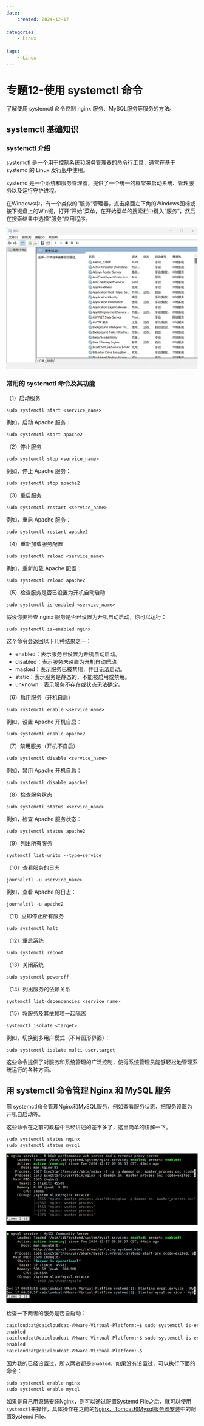 ```yaml
---
date:
    created: 2024-12-17

categories:
    - Linux

tags:
    - Linux
---
```



# 专题12-使用 systemctl 命令

了解使用 systemctl 命令控制 nginx 服务、MySQL服务等服务的方法。
<!-- more -->

## systemctl 基础知识

### systemctl 介绍

systemctl 是一个用于控制系统和服务管理器的命令行工具，通常在基于 systemd 的 Linux 发行版中使用。

systemd 是一个系统和服务管理器，提供了一个统一的框架来启动系统、管理服务以及运行守护进程。

在Windows中，有一个类似的”服务“管理器，点击桌面左下角的Windows图标或按下键盘上的Win键，打开“开始”菜单，在开始菜单的搜索栏中键入“服务”，然后在搜索结果中选择“服务”应用程序。

![](../../../PageImage/Pasted%20image%2020241217103301.png)


### 常用的 systemctl 命令及其功能

（1）启动服务

```shell
sudo systemctl start <service_name>
```

例如，启动 Apache 服务：

```shell
sudo systemctl start apache2
```

（2）停止服务

```shell
sudo systemctl stop <service_name>
```

例如，停止 Apache 服务：

```shell
sudo systemctl stop apache2
```

（3）重启服务

```shell
sudo systemctl restart <service_name>
```

例如，重启 Apache 服务：

```shell
sudo systemctl restart apache2
```

（4）重新加载服务配置

```shell
sudo systemctl reload <service_name>
```

例如，重新加载 Apache 配置：

```shell
sudo systemctl reload apache2
```

（5）检查服务是否已设置为开机自动启动

```shell
sudo systemctl is-enabled <service_name>
```

假设你要检查 nginx 服务是否已设置为开机自动启动，你可以运行：

```shell
sudo systemctl is-enabled nginx
```

这个命令会返回以下几种结果之一：

- enabled：表示服务已设置为开机自动启动。
- disabled：表示服务未设置为开机自动启动。
- masked：表示服务已被禁用，并且无法启动。
- static：表示服务是静态的，不能被启用或禁用。
- unknown：表示服务不存在或状态无法确定。

（6）启用服务（开机自启）

```shell
sudo systemctl enable <service_name>
```

例如，设置 Apache 开机自启：

```shell
sudo systemctl enable apache2
```

（7）禁用服务（开机不自启）

```shell
sudo systemctl disable <service_name>
```

例如，禁用 Apache 开机自启：

```shell
sudo systemctl disable apache2
```

（8）检查服务状态

```shell
sudo systemctl status <service_name>
```

例如，检查 Apache 服务状态：

```shell
sudo systemctl status apache2
```

（9）列出所有服务

```shell
systemctl list-units --type=service
```

（10）查看服务的日志

```shell
journalctl -u <service_name>
```

例如，查看 Apache 的日志：

```shell
journalctl -u apache2
```

（11）立即停止所有服务

```shell
sudo systemctl halt
```

（12）重启系统

```shell
sudo systemctl reboot
```

（13）关闭系统

```shell
sudo systemctl poweroff
```

（14）列出服务的依赖关系

```shell
systemctl list-dependencies <service_name>
```

（15）将服务及其依赖项一起隔离

```shell
systemctl isolate <target>
```

例如，切换到多用户模式（不带图形界面）：

```shell
sudo systemctl isolate multi-user.target
```

这些命令提供了对服务和系统管理的广泛控制，使得系统管理员能够轻松地管理系统运行的各种方面。


## 用 systemctl 命令管理 Nginx 和 MySQL 服务

用 systemctl命令管理Nginx和MySQL服务，例如查看服务状态，把服务设置为开机自启动等。

这些命令在之前的教程中已经讲述的差不多了，这里简单的讲解一下。

```shell
sudo systemctl status nginx
sudo systemctl status mysql
```

![](../../../PageImage/Pasted%20image%2020241217104242.png)

![](../../../PageImage/Pasted%20image%2020241217104320.png)

检查一下两者的服务是否自启动：

```bash
caicloudcat@caicloudcat-VMware-Virtual-Platform:~$ sudo systemctl is-enabled nginx
enabled
caicloudcat@caicloudcat-VMware-Virtual-Platform:~$ sudo systemctl is-enabled mysql
enabled
caicloudcat@caicloudcat-VMware-Virtual-Platform:~$ 
```

因为我的已经设置过，所以两者都是`enabled`，如果没有设置过，可以执行下面的命令：

```shell
sudo systemctl enable nginx
sudo systemctl enable mysql
```

如果是自己用源码安装Nginx，则可以通过配置Systemd File之后，就可以使用`systemctl`来操作，具体操作在之前的[Nginx、Tomcat和Mysql服务器安装](./Nginx、Tomcat和Mysql服务器安装.md)中的配置Systemd File。
